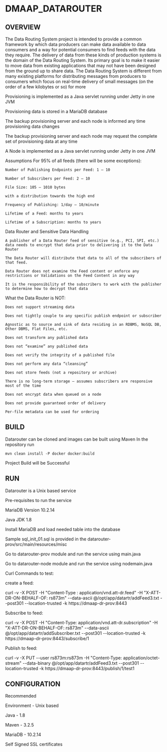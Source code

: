 # DMAAP_DATAROUTER

## OVERVIEW

The Data Routing System project is intended to provide a common framework by which data producers can make data available to data consumers and a way for potential consumers to find feeds with the data they require.
The delivery of data from these kinds of production systems is the domain of the Data Routing System. Its primary goal is to make it easier to move data from existing applications that may not have been designed from the ground up to share data.
The Data Routing System is different from many existing platforms for distributing messages from producers to consumers which focus on real-time delivery of small messages (on the order of a few kilobytes or so) for more

   Provisioning is implemented as a Java servlet running under Jetty in one JVM

   Provisioning data is stored in a MariaDB database

   The backup provisioning server and each node is informed any time provisioning data changes

   The backup provisioning server and each node may request the complete set of provisioning data at any time

   A Node is implemented as a Java servlet running under Jetty in one JVM

Assumptions
    For 95% of all feeds (there will be some exceptions):

    Number of Publishing Endpoints per Feed: 1 – 10

    Number of Subscribers per Feed: 2 – 10

    File Size: 105 – 1010 bytes

    with a distribution towards the high end

    Frequency of Publishing: 1/day – 10/minute

    Lifetime of a Feed: months to years

    Lifetime of a Subscription: months to years


Data Router and Sensitive Data Handling

    A publisher of a Data Router feed of sensitive (e.g., PCI, SPI, etc.) data needs to encrypt that data prior to delivering it to the Data Router

    The Data Router will distribute that data to all of the subscribers of that feed.

    Data Router does not examine the Feed content or enforce any restrictions or Validations on the Feed Content in any way

    It is the responsibility of the subscribers to work with the publisher to determine how to decrypt that data





What the Data Router is NOT:

    Does not support streaming data

    Does not tightly couple to any specific publish endpoint or subscriber

    Agnostic as to source and sink of data residing in an RDBMS, NoSQL DB, Other DBMS, Flat Files, etc.

    Does not transform any published data

    Does not “examine” any published data

    Does not verify the integrity of a published file

    Does not perform any data “cleansing”

    Does not store feeds (not a repository or archive)

    There is no long-term storage – assumes subscribers are responsive most of the time

    Does not encrypt data when queued on a node

    Does not provide guaranteed order of delivery

    Per-file metadata can be used for ordering


## BUILD

Datarouter can be cloned and images can be built using Maven
In the repository run

    mvn clean install -P docker docker:build

Project Build will be Successful



## RUN

Datarouter is a Unix based service

Pre-requisites to run the service

MariaDB Version 10.2.14

Java JDK 1.8

Install MariaDB and load needed table into the database

Sample sql_init_01.sql is provided in the datarouter-prov/src/main/resources/misc

Go to datarouter-prov module and run the service using main.java

Go to datarouter-node module and run the service using nodemain.java

Curl Commands to test:

create a feed:

curl -v -X POST -H "Content-Type : application/vnd.att-dr.feed" -H "X-ATT-DR-ON-BEHALF-OF: rs873m" --data-ascii @/opt/app/datartr/addFeed3.txt --post301 --location-trusted  -k https://dmaap-dr-prov:8443

Subscribe to feed:

curl -v -X POST -H "Content-Type: application/vnd.att-dr.subscription" -H "X-ATT-DR-ON-BEHALF-OF: rs873m" --data-ascii @/opt/app/datartr/addSubscriber.txt --post301 --location-trusted -k https://dmaap-dr-prov:8443/subscribe/1

Publish to feed:

curl -v -X PUT --user rs873m:rs873m -H "Content-Type: application/octet-stream" --data-binary @/opt/app/datartr/addFeed3.txt  --post301 --location-trusted -k https://dmaap-dr-prov:8443/publish/1/test1




 ## CONFIGURATION

Recommended

Environment - Unix based

Java - 1.8

Maven - 3.2.5

MariaDB - 10.2.14

Self Signed SSL certificates


